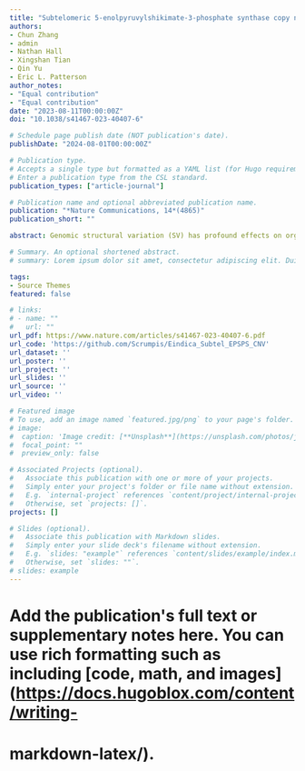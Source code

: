 ```yaml
---
title: "Subtelomeric 5-enolpyruvylshikimate-3-phosphate synthase copy number variation confers glyphosate resistance in Eleusine indica"
authors:
- Chun Zhang
- admin
- Nathan Hall
- Xingshan Tian
- Qin Yu
- Eric L. Patterson
author_notes:
- "Equal contribution"
- "Equal contribution"
date: "2023-08-11T00:00:00Z"
doi: "10.1038/s41467-023-40407-6"

# Schedule page publish date (NOT publication's date).
publishDate: "2024-08-01T00:00:00Z"

# Publication type.
# Accepts a single type but formatted as a YAML list (for Hugo requirements).
# Enter a publication type from the CSL standard.
publication_types: ["article-journal"]

# Publication name and optional abbreviated publication name.
publication: "*Nature Communications, 14*(4865)"
publication_short: ""

abstract: Genomic structural variation (SV) has profound effects on organismal evolution; often serving as a source of novel genetic variation. Gene copy number variation (CNV), one type of SV, has repeatedly been associated with adaptive evolution in eukaryotes, especially with environmental stress. Resistance to the widely used herbicide, glyphosate, has evolved through target-site CNV in many weedy plant species, including the economically important grass, *Eleusine indica* (goosegrass); however, the origin and mechanism of these CNVs remain elusive in many weed species due to limited genetic and genomic resources. To study this CNV in goosegrass, we present high-quality reference genomes for glyphosate-susceptible and -resistant goosegrass lines and fine-assembles of the duplication of glyphosate’s target site gene *5-enolpyruvylshikimate-3-phosphate synthase* (*EPSPS*). We reveal a unique rearrangement of *EPSPS* involving chromosome subtelomeres. This discovery adds to the limited knowledge of the importance of subtelomeres as genetic variation generators and provides another unique example for herbicide resistance evolution.

# Summary. An optional shortened abstract.
# summary: Lorem ipsum dolor sit amet, consectetur adipiscing elit. Duis posuere tellus ac convallis placerat. Proin tincidunt magna sed ex sollicitudin condimentum.

tags:
- Source Themes
featured: false

# links:
# - name: ""
#   url: ""
url_pdf: https://www.nature.com/articles/s41467-023-40407-6.pdf
url_code: 'https://github.com/Scrumpis/Eindica_Subtel_EPSPS_CNV'
url_dataset: ''
url_poster: ''
url_project: ''
url_slides: ''
url_source: ''
url_video: ''

# Featured image
# To use, add an image named `featured.jpg/png` to your page's folder. 
# image:
#  caption: 'Image credit: [**Unsplash**](https://unsplash.com/photos/jdD8gXaTZsc)'
#  focal_point: ""
#  preview_only: false

# Associated Projects (optional).
#   Associate this publication with one or more of your projects.
#   Simply enter your project's folder or file name without extension.
#   E.g. `internal-project` references `content/project/internal-project/index.md`.
#   Otherwise, set `projects: []`.
projects: []

# Slides (optional).
#   Associate this publication with Markdown slides.
#   Simply enter your slide deck's filename without extension.
#   E.g. `slides: "example"` references `content/slides/example/index.md`.
#   Otherwise, set `slides: ""`.
# slides: example
---
```


# Add the publication's **full text** or **supplementary notes** here. You can use rich formatting such as including [code, math, and images](https://docs.hugoblox.com/content/writing- 
# markdown-latex/).
